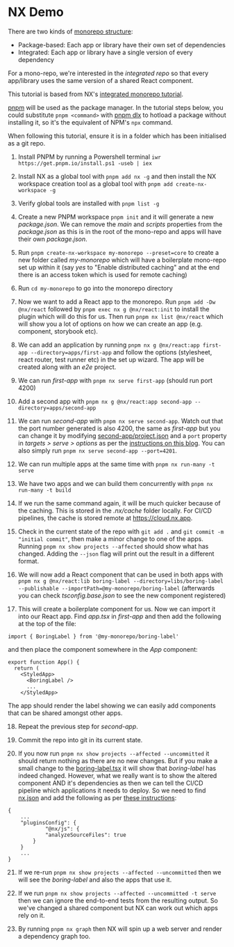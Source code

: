 # NX Demo

There are two kinds of [monorepo structure](https://nx.dev/concepts/integrated-vs-package-based):

- Package-based: Each app or library have their own set of dependencies
- Integrated: Each app or library have a single version of every dependency

For a mono-repo, we're interested in the _integrated repo_ so that every app/library uses the same version of a shared React component.

This tutorial is based from NX's [integrated monorepo tutorial](https://nx.dev/getting-started/tutorials/integrated-repo-tutorial).

[pnpm](https://pnpm.io/) will be used as the package manager. In the tutorial steps below, you could substitute `pnpm <command>` with [pnpm dlx](https://pnpm.io/cli/dlx) to hotload a package without installing it, so it's the equivalent of NPM's `npx` command.

When following this tutorial, ensure it is in a folder which has been initialised as a git repo.

1. Install PNPM by running a Powershell terminal `iwr https://get.pnpm.io/install.ps1 -useb | iex`

2. Install NX as a global tool with `pnpm add nx -g` and then install the NX workspace creation tool as a global tool with `pnpm add create-nx-workspace -g`

3. Verify global tools are installed with `pnpm list -g`

4. Create a new PNPM workspace `pnpm init` and it will generate a new _package.json_. We can remove the _main_ and _scripts_ properties from the _package.json_ as this is in the root of the mono-repo and apps will have their own _package.json_.

5. Run `pnpm create-nx-workspace my-monorepo --preset=core` to create a new folder called _my-monorepo_ which will have a boilerplate mono-repo set up within it (say _yes_ to "Enable distributed caching" and at the end there is an access token which is used for remote caching)

6. Run `cd my-monorepo` to go into the monorepo directory

7. Now we want to add a React app to the monorepo. Run `pnpm add -Dw @nx/react` followed by `pnpm exec nx g @nx/react:init` to install the plugin which will do this for us. Then run `pnpm nx list @nx/react` which will show you a lot of options on how we can create an app (e.g. component, storybook etc).

8. We can add an application by running `pnpm nx g @nx/react:app first-app --directory=apps/first-app` and follow the options (stylesheet, react router, test runner etc) in the set up wizard. The app will be created along with an _e2e_ project.

9. We can run _first-app_ with `pnpm nx serve first-app` (should run port 4200)

10. Add a second app with `pnpm nx g @nx/react:app second-app --directory=apps/second-app`

11. We can run _second-app_ with `pnpm nx serve second-app`. Watch out that the port number generated is also 4200, the same as _first-app_ but you can change it by modifying [second-app/project.json](./my-monorepo/apps/second-app/project.json) and a `port` property in _targets > serve > options_ as per the [instructions on this blog](https://medium.com/@donald.murillo07/how-to-change-the-default-port-for-any-nx-project-with-2-simple-tricks-c02b0741b9b3). You can also simply run `pnpm nx serve second-app --port=4201`.

12. We can run multiple apps at the same time with `pnpm nx run-many -t serve`

13. We have two apps and we can build them concurrently with `pnpm nx run-many -t build`

14. If we run the same command again, it will be much quicker because of the caching. This is stored in the _.nx/cache_ folder locally. For CI/CD pipelines, the cache is stored remote at https://cloud.nx.app.

15. Check in the current state of the repo with `git add .` and `git commit -m "initial commit"`, then make a minor change to one of the apps. Running `pnpm nx show projects --affected` should show what has changed. Adding the `--json` flag will print out the result in a different format.

16. We will now add a React component that can be used in both apps with `pnpm nx g @nx/react:lib boring-label --directory=libs/boring-label --publishable --importPath=@my-monorepo/boring-label` (afterwards you can check _tsconfig.base.json_ to see the new component registered)

17. This will create a boilerplate component for us. Now we can import it into our React app. Find _app.tsx_ in _first-app_ and then add the following at the top of the file:

```
import { BoringLabel } from '@my-monorepo/boring-label'
```

and then place the component somewhere in the _App_ component:

```
export function App() {
  return (
    <StyledApp>
      <BoringLabel />
      ...
    </StyledApp>
```

The app should render the label showing we can easily add components that can be shared amongst other apps.

18. Repeat the previous step for _second-app_.

19. Commit the repo into git in its current state.

20. If you now run `pnpm nx show projects --affected --uncommitted` it should return nothing as there are no new changes. But if you make a small change to the [boring-label.tsx](./my-monorepo/libs/boring-label/src/lib/boring-label.tsx) it will show that _boring-label_ has indeed changed. However, what we really want is to show the altered component AND it's dependencies as then we can tell the CI/CD pipeline which applications it needs to deploy. So we need to find [nx.json](./my-monorepo/nx.json) and add the following as per [these instructions](https://nx.dev/core-tutorial/05-auto-detect-dependencies):

```
{
    ...
    "pluginsConfig": {
            "@nx/js": {
            "analyzeSourceFiles": true
        }
    }
    ...
}
```

21. If we re-run `pnpm nx show projects --affected --uncommitted` then we will see the _boring-label_ and also the apps that use it.

22. If we run `pnpm nx show projects --affected --uncommitted -t serve` then we can ignore the end-to-end tests from the resulting output. So we've changed a shared component but NX can work out which apps rely on it.

23. By running `pnpm nx graph` then NX will spin up a web server and render a dependency graph too.
